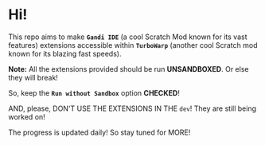 # Hi!

This repo aims to make **`Gandi IDE`** (a cool Scratch Mod known for its vast features) extensions accessible within **`TurboWarp`** (another cool Scratch mod known for its blazing fast speeds).

**Note:** All the extensions provided should be run **UNSANDBOXED**. Or else they will break!

So, keep the **`Run without Sandbox`** option **CHECKED**!

AND, please, DON'T USE THE EXTENSIONS IN THE `dev`! They are still being worked on!

The progress is updated daily! So stay tuned for MORE!
